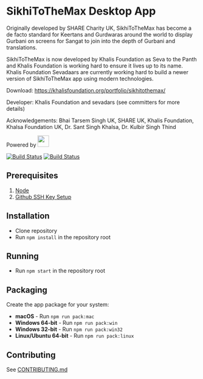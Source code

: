 # SikhiToTheMax Desktop App

Originally developed by SHARE Charity UK, SikhiToTheMax has become a de facto standard for Keertans and Gurdwaras around the world to display Gurbani on screens for Sangat to join into the depth of Gurbani and translations.

SikhiToTheMax is now developed by Khalis Foundation as Seva to the Panth and Khalis Foundation is working hard to ensure it lives up to its name.
Khalis Foundation Sevadaars are currently working hard to build a newer version of SikhiToTheMax app using modern technologies.

Download: https://khalisfoundation.org/portfolio/sikhitothemax/

Developer: Khalis Foundation and sevadars (see committers for more details)

Acknowledgements: Bhai Tarsem Singh UK, SHARE UK, Khalis Foundation, Khalsa Foundation UK, Dr. Sant Singh Khalsa, Dr. Kulbir Singh Thind

Powered by [<img height="30" src="http://www.banidb.com/wp-content/uploads/2018/03/full-banidb-logo.png">](http://banidb.com)


[![Build Status](https://api.travis-ci.org/KhalisFoundation/sttm-desktop.svg?branch=release)](https://travis-ci.org/KhalisFoundation/sttm-desktop) [![Build Status](https://ci.appveyor.com/api/projects/status/github/khalisfoundation/sttm-desktop?branch=release&svg=true)](https://ci.appveyor.com/project/navdeepsinghkhalsa/sttm-desktop)

## Prerequisites
 1. [Node](https://nodejs.org/en/download/)
 2. [Github SSH Key Setup](https://help.github.com/articles/connecting-to-github-with-ssh/)

## Installation
 * Clone repository
 * Run `npm install` in the repository root

## Running
 * Run `npm start` in the repository root

## Packaging

Create the app package for your system:

 * **macOS** - Run `npm run pack:mac`
 * **Windows 64-bit** - Run `npm run pack:win`
 * **Windows 32-bit** - Run `npm run pack:win32`
 * **Linux/Ubuntu 64-bit** - Run `npm run pack:linux`

## Contributing
See [CONTRIBUTING.md](CONTRIBUTING.md)
